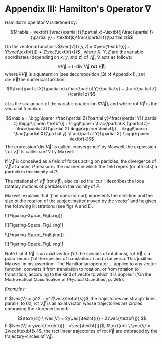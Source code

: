 
# Appendix III: Hamilton's Operator $\nabla$ 

Hamilton's operator $\nabla$ is defined by:

$$\nabla = \textbf{i}\frac{\partial f}{\partial x}+\textbf{j}\frac{\partial f}{\partial y} + \textbf{k}\frac{\partial f}{\partial z}$$

On the vectorial functions $\vec{V}(x,y,z) = X\vec{\textbf{i}} + Y\vec{\textbf{j}} + Z\vec{\textbf{k}}$ , where $X$, $Y$, $Z$ are the variable coordinates (depending on $x$, $y$, and $z$) of $\vec{V}$, $\nabla$ acts as follows:

$$\nabla\vec{V} = (-\text{div} \ \vec{V},\textbf{rot} \ \vec{V}) $$
where $\nabla\vec{V}$ is a quaternion (see decomposition (**3**) of Appendix I), and $\text{div} \ \vec{V}$ the numerical function:

$$\frac{\partial X}{\partial x}+\frac{\partial Y}{\partial y} + \frac{\partial Z}{\partial z} $$

(it is the scalar part of the variable quaternion $\nabla\vec{V}$), and where $\text{rot} \ \vec{V}$ is the vectorial function:

$$\nabla = \biggl\lparen \frac{\partial Z}{\partial y}-\frac{\partial Y}{\partial z} \biggr\rparen \textbf{i}+ \biggl\lparen \frac{\partial X}{\partial z}-\frac{\partial Z}{\partial X} \biggr\rparen \textbf{j} + \biggl\lparen \frac{\partial X}{\partial y}-\frac{\partial Y}{\partial X} \biggr\rparen \textbf{k}$$
The expression '$\text{div} \ \vec{V}$' is called 'convergence' by Maxwell; the expression '$\text{rot}\ \vec{V}$' is called *curl V* by Maxwell.

If $\vec{V}$ is conceived as a field of forces acting on particles, the divergence of $\vec{V}$ at a point $P$ measures the manner in which the field repels (or attracts) a particle in the vicinity of $P$.

The rotational of $\vec{V}$ ($\text{rot}\  \vec{V}$), also called the 'curl', describes the local rotatory motions of particles in the vicinity of $P$. 

Maxwell explains that '[the operator curl] represents the direction and the size of the rotation of the subject matter moved by the vector' and he gives the following illustrations (see figs A and B).

![[Figuring-Space_FigI.png]]

![[Figuring-Space_FigJ.png]]

![[Figuring-Space_FigK.png]]

![[Figuring-Space_FigL.png]]

Note that if $\vec{V}$ is an axial vector ('of the species of rotations), $\text{rot} \ \vec{V}$ is a polar vector ('of the species of translations') and vice versa. This justifies Maxwell in his assertion: 'The Hamiltonian operator ... applied to any vector function, converts it from translation to rotation, or from rotation to translation, according to the kind of vector to which it is applied' ('On the Mathematical Classification of Physical Quantities', p. 265). 

*Examples:*

If $\vec{V} = (x^2 + y^2)\vec{\textbf{k}}$, the trajectories are straight lines parallel to $0z$; $\text{rot} \ \vec{V}$ is an axial vector, whose trajectories are circles embracing the aforementioned:

$$\text{rot} \ \vec{V} = 2y\vec{\textbf{i}} - 2x\vec{\textbf{j}} $$
If $\vec{V} = y\vec{\textbf{i}} - x\vec{\textbf{j}}$, $\text{rot} \ \vec{V} = 2\vec{\textbf{k}}$, the rectilinear trajectories of $\text{rot} \ \vec{V}$ are embraced by the trajectory-circles of $\vec{V}$. 
